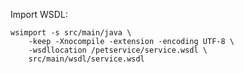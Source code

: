 Import WSDL:

    wsimport -s src/main/java \
        -keep -Xnocompile -extension -encoding UTF-8 \
        -wsdllocation /petservice/service.wsdl \
        src/main/wsdl/service.wsdl
